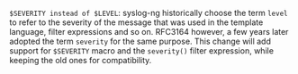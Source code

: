 `$SEVERITY instead of $LEVEL`: syslog-ng historically choose the term
`level` to refer to the severity of the message that was used in the
template language, filter expressions and so on. RFC3164 however, a few
years later adopted the term `severity` for the same purpose. This change
will add support for `$SEVERITY` macro and the `severity()` filter
expression, while keeping the old ones for compatibility.
